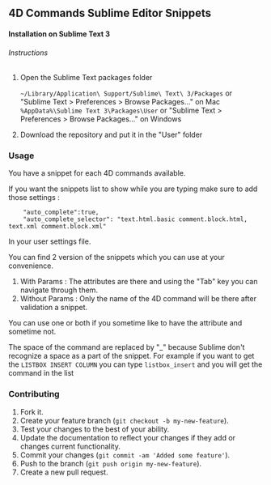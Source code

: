 ## 4D Commands Sublime Editor Snippets

#### Installation on Sublime Text 3

###### Instructions

1. Open the Sublime Text packages folder

    `~/Library/Application\ Support/Sublime\ Text\ 3/Packages` or "Sublime Text > Preferences > Browse Packages..." on Mac
    `%AppData%\Sublime Text 3\Packages\User` or "Sublime Text > Preferences > Browse Packages..." on Windows

2. Download the repository and put it in the "User" folder

### Usage

You have a snippet for each 4D commands available.

If you want the snippets list to show while you are typing make sure to add those settings :

```
	"auto_complete":true,
	"auto_complete_selector": "text.html.basic comment.block.html, text.xml comment.block.xml"
```
In your user settings file.

You can find 2 version of the snippets which you can use at your convenience.

1. With Params : The attributes are there and using the "Tab" key you can navigate through them.
2. Without Params : Only the name of the 4D command will be there after validation a snippet.

You can use one or both if you sometime like to have the attribute and sometime not.

The space of the command are replaced by "_" because Sublime don't recognize a space as a part of the snippet. For example if you want to get the `LISTBOX INSERT COLUMN` you can type `listbox_insert` and you will get the command in the list

### Contributing

1. Fork it.
2. Create your feature branch (`git checkout -b my-new-feature`).
3. Test your changes to the best of your ability.
4. Update the documentation to reflect your changes if they add or changes current functionality.
5. Commit your changes (`git commit -am 'Added some feature'`).
6. Push to the branch (`git push origin my-new-feature`).
7. Create a new pull request.

